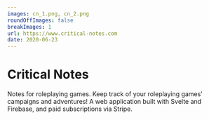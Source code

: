 ```yaml
---
images: cn_1.png, cn_2.png
roundOffImages: false
breakImages: 1
url: https://www.critical-notes.com
date: 2020-06-23
---
```


# Critical Notes
Notes for roleplaying games. Keep track of your roleplaying games' campaigns and adventures! A web application built with Svelte and Firebase, and paid subscriptions via Stripe.
